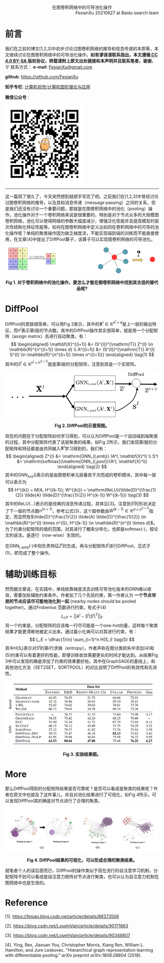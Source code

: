 <div align='center'>
    在图卷积网络中的可导池化操作
</div>

<div align='right'>
    FesianXu 20210627 at Baidu search team 
</div>

# 前言

我们在之前的博文[1,2,3]中初步讨论过图卷积网络的推导和信息传递的本质等，本文继续讨论在图卷积网络中的可导池化操作。**如有谬误请联系指出，本文遵循[ CC 4.0 BY-SA ](http://creativecommons.org/licenses/by-sa/4.0/)版权协议，转载请附上原文出处链接和本声明并且联系笔者，谢谢**。
$\nabla$ 联系方式：
**e-mail**: FesianXu@gmail.com

**github**: https://github.com/FesianXu

**知乎专栏**: [计算机视觉/计算机图形理论与应用](https://zhuanlan.zhihu.com/c_1265262560611299328)

**微信公众号**：

![qrcode][qrcode]

----

这一篇鸽了很久了，今天突然想到就顺手写完了吧。之前我们在[1,2,3]中曾经讨论过图卷积网络的推导，以及其和消息传递（message passing）之间的关系，但是我们还没有讨论一个重要问题，那就是在图卷积网络中的池化（pooling）操作。池化操作对于一个卷积网络来说是很重要的，特别是对于节点众多的大规模图卷积网络，池化可以使得网络的参数大幅度减少，增强泛化性能并且提高模型的层次性结构化特征性能等。如何在图卷积网络中定义出如同在卷积网络中的可导的池化操作呢？单纯的聚类操作因为缺乏梯度流，不能实现端到端的训练而不能直接使用，在文章[4]中提出了DiffPool算子，该算子可以实现图卷积网络的可导池化。

![pool][pool]

<div align='center'>
    <b>
        Fig 1. 对于卷积网络中的池化操作，要怎么才能在图卷积网络中找到其合适的替代品呢?
    </b>
</div>

# DiffPool

DiffPool的思路很简单，可以用Fig 2表示，其中的$\mathbf{X}^{l} \in \mathbb{R}^{n^{l} \times d}$是上一层的输出特征，而$n^{l}$表示第$l$层的节点数。其中的DiffPool操作其实很简单，就是用一个分配矩阵（assign matrix）去进行自动聚类，有：
$$
\begin{aligned}
\mathbf{X}^{(l+1)} &= (S^{l})^{\mathrm{T}} Z^{l} \in \mathbb{R}^{n^{(l+1)} \times d} \\
A^{(l+1)} &= (S^{l})^{\mathrm{T}} A^{l} S^{l} \in \mathbb{R}^{n^{(l+1)} \times n^{(l+1)}}
\end{aligned}
\tag{1}
$$
其中的$S^{l} \in \mathbb{R}^{n^{l} \times n^{(l+1)}}$就是第$l$层的分配矩阵，注意到其是一个实矩阵。

![diffpool][diffpool]

<div align='center'>
    <b>
        Fig 2. DiffPool的示意简图。
    </b>
</div>

现在的问题在于分配矩阵如何学习得到，可以认为DiffPool是一个自动端到端聚类的过程，其中分配矩阵代表了该层聚类的结果。如Fig 2所示，我们发现第$l$层的分配矩阵和特征都是由共同输入$\mathbf{X}^{l}$学习得到的，我们有：
$$
\begin{aligned}
Z^{l} &= \mathrm{GNN_{l,emb}} (A^l, \mathbf{X}^l) \\
S^l &= \mathrm{softmax}(\mathrm{GNN_{l,pool}}(A^l, \mathbf{X}^l))
\end{aligned}
\tag{2}
$$
其中的$\mathrm{GNN_{xxx}}()$表示的是由图卷积单元层叠若干次而成的卷积模块，其中每一层可以表示为
$$
H^{(k)} = M(A, H^{(k-1)}; W^{(k)}) = \mathrm{ReLU}(\tilde{D}^{\frac{1}{2}} \tilde{A} \tilde{D}^{\frac{1}{2}} H^{(k-1)} W^{(k-1)})
\tag{3}
$$
其中的$\mathrm{ReLU}(...)$表示的是经典的消息传递过程，具体见[3]。注意到$S^l$的形状决定了下一层的节点数$n^{(n+1)}$，参考公式(3)，这个超参数由$W^{(k-1)} \in \mathbb{R}^{d \times n^{(l+1)}}$指定，而显然有$\tilde{D}^{\frac{1}{2}} \tilde{A} \tilde{D}^{\frac{1}{2}} \in \mathbb{R}^{n^{l} \times n^{l}}, H^{(k-1)} \in \mathbb{R}^{n^{l} \times d}$。为了约束分配矩阵的值的范围，对其进行了概率分布化，也即是$\mathrm{softmax}(\cdot)$，按论文的说法，是逐行（row-wise）生效的。

在$\mathrm{GNN_{l,emb}}(\cdot)$中则负责特征$Z^l$的生成，再与分配矩阵$S^l$进行DiffPool，见式子(1)，即完成了整个操作。



# 辅助训练目标

然而据文章说，在实践中，单纯依靠梯度流去训练可导池化版本的GNN难以收敛，需要加些辅助约束条件。作者加了几个先验约束，第一作者认为 **一个节点邻居的节点应该尽可能地池化到一起** (nearby nodes should be pooled together)，通过Frobenius 范数进行约束，有式子(4)
$$
L_{LP} = ||A^l -S^{l}(S^{l})^{\mathrm{T}}||_F
\tag{4}
$$
另一个约束是，分配矩阵的应该每一行尽可能是一个one-hot向量，这样每个聚类结果才能更清晰地被定义出来。通过最小化熵可以对其进行约束，有：
$$
L_E = \dfrac{1}{n} \sum_{i=1}^n H(S_i)
\tag{5}
$$
其中$H(S_i)$表示对$S^l$的第$i$行求熵（entropy）。作者声称在图分类损失中添加(4)和(5)约束可以有着更好的性能，即便训练收敛需要更长的时间才能达到。从结果Fig 3中可以发现的确是添加了约束的效果要好些。其中在GraphSAGE的基线上，和其他池化方法（SET2SET，SORTPOOL）的对比说明了DiffPool的有效性和先进性。

![result][result]

<div align='center'>
    <b>
        Fig 3. 实验结果图。
    </b>
</div>

# More

那么DiffPool得到的分配矩阵结果是否可靠呢？是否可以看成是聚类的结果呢？作者在原文中也提及了这件事儿，并且对池化结果进行了可视化，如Fig 4所示。可以发现DiffPool其的确是对节点进行了合理的聚类。

![vis][vis]

<div align='center'>
    <b>
        Fig 4. DiffPool结果的可视化，可以形成合理的聚类结果。
    </b>
</div>

就笔者个人的读后感而已，DiffPool的操作类似于现在流行的自注意学习机制，分配矩阵不妨可以看成是自注意力矩阵对节点进行聚类，也可以认为自注意力机制在图网络中也是生效的。

# Reference

[1]. https://fesian.blog.csdn.net/article/details/88373506

[2]. https://blog.csdn.net/LoseInVain/article/details/90171863

[3]. https://blog.csdn.net/LoseInVain/article/details/90348807

[4]. Ying, Rex, Jiaxuan You, Christopher Morris, Xiang Ren, William L. Hamilton, and Jure Leskovec. "Hierarchical graph representation learning with differentiable pooling." *arXiv preprint arXiv:1806.08804* (2018).



[qrcode]: ./imgs/qrcode.jpg
[pool]: ./imgs/pool.png
[diffpool]: ./imgs/diffpool.png
[result]: ./imgs/result.png
[vis]: ./imgs/vis.png



